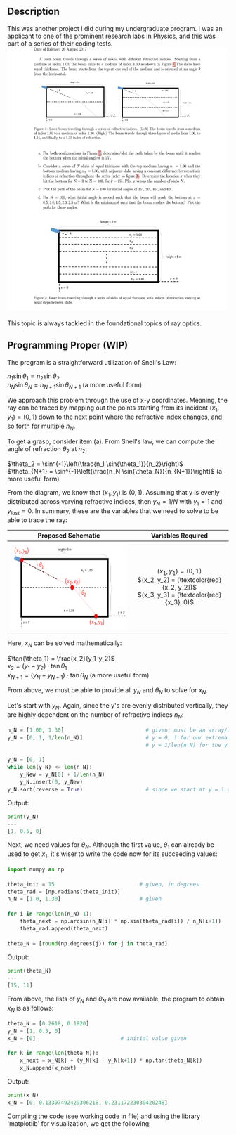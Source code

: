 <h2>Description</h2>
This was another project I did during my undergraduate program. I was an applicant to one of the prominent research labs in Physics, and this was part of a series of their coding tests.<br/>
<kbd>
<img src="Py_Refraction_Problem_Statement.jpg" width="500" height="600">
</kbd>
<br/>
<br/>
This topic is always tackled in the foundational topics of ray optics.

<h2>Programming Proper (WIP)</h2>
The program is a straightforward utilization of Snell's Law:

$n_1 \sin{\theta_1} = n_2 \sin{\theta_2}$ <br/> $n_N \sin{\theta_N} = n_{N+1} \sin{\theta_{N+1}}$  (a more useful form)

We approach this problem through the use of x-y coordinates. Meaning, the ray can be traced by mapping out the points starting from its incident $(x_1,y_1) = (0,1)$ down to the next point where the refractive index changes, and so forth for multiple $n_N$.

To get a grasp, consider item (a). From Snell's law, we can compute the angle of refraction $\theta_2$ at $n_2$:

$\theta_2 = \sin^{-1}\left(\frac{n_1 \sin{\theta_1}}{n_2}\right)$ <br/> $\theta_{N+1} = \sin^{-1}\left(\frac{n_N \sin{\theta_N}}{n_{N+1}}\right)$  (a more useful form)

From the diagram, we know that $(x_1, y_1)$ is $(0,1)$. Assuming that y is evenly distributed across varying refractive indices, then $y_N = 1/N$ with $y_1 = 1$ and $y_{last} = 0$. In summary, these are the variables that we need to solve to be able to trace the ray:

Proposed Schematic  |  Variables Required
:------------------:|:------------------:
<img src="approach_1.png" width="370" height="200">  |  $(x_1, y_1) = (0, 1)$ <br/> $(x_2, y_2) = (\textcolor{red}{x_2, y_2})$ <br/> $(x_3, y_3) = (\textcolor{red}{x_3}, 0)$

Here, $x_N$ can be solved mathematically:

$\tan{\theta_1} = \frac{x_2}{y_1-y_2}$ <br/> $x_2 = (y_1-y_2) \cdot \tan{\theta_1}$ <br/> $x_{N+1} = (y_N-y_{N+1}) \cdot \tan{\theta_N}$  (a more useful form)

From above, we must be able to provide all $y_N$ and $\theta_N$ to solve for $x_N$.

Let's start with $y_N$. Again, since the y's are evenly distributed vertically, they are highly dependent on the number of refractive indices $n_N$:

```python
n_N = [1.00, 1.30]                          # given; must be an array/list and in the correct sequence
y_N = [0, 1, 1/len(n_N)]                    # y = 0, 1 for our extrema
                                            # y = 1/len(n_N) for the y's in the middle

y_N = [0, 1]
while len(y_N) <= len(n_N):
    y_New = y_N[0] + 1/len(n_N)
    y_N.insert(0, y_New)
y_N.sort(reverse = True)                    # since we start at y = 1 and end at y = 0
```
Output:
```python
print(y_N)
---
[1, 0.5, 0]
```

Next, we need values for $\theta_N$. Although the first value, $\theta_1$ can already be used to get $x_1$, it's wiser to write the code now for its succeeding values:

```python
import numpy as np

theta_init = 15                           # given, in degrees
theta_rad = [np.radians(theta_init)]
n_N = [1.0, 1.30]                         # given

for i in range(len(n_N)-1):
    theta_next = np.arcsin(n_N[i] * np.sin(theta_rad[i]) / n_N[i+1])
    theta_rad.append(theta_next)

theta_N = [round(np.degrees(j)) for j in theta_rad]
```
Output:
```python
print(theta_N)
---
[15, 11]
```

From above, the lists of $y_N$ and $\theta_N$ are now available, the program to obtain $x_N$ is as follows:
```python
theta_N = [0.2618, 0.1920]
y_N = [1, 0.5, 0]
x_N = [0]                           # initial value given

for k in range(len(theta_N)):
    x_next = x_N[k] + (y_N[k] - y_N[k+1]) * np.tan(theta_N[k])
    x_N.append(x_next)
```
Output:
```python
print(x_N)
x_N = [0, 0.13397492429306218, 0.23117223039420248]
```

Compiling the code (see working code in file) and using the library 'matplotlib' for visualization, we get the following:
